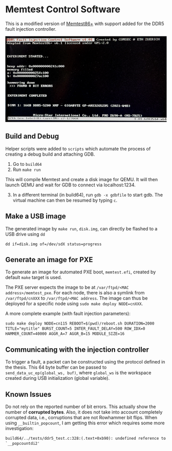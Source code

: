 # Memtest Control Software
This is a modified version of [Memtest86+](https://github.com/memtest86plus/memtest86plus) with support added for the DDR5 fault injection controller.

![Picture of Memtest](doc/memtest.jpg)

## Build and Debug
Helper scripts were added to `scripts` which automate the process
of creating a debug build and attaching GDB.

1. Go to `build64`
2. Run `make run`

This will compile Memtest and create a disk image for QEMU. It will then
launch QEMU and wait for GDB to connect via localhost:1234.

3. In a different terminal (in build64), run ```gdb -x gdbfile``` to start 
gdb. The virtual machine can then be resumed by typing ```c```.

## Make a USB image
The generated image by `make run`, `disk.img`, can directly be 
flashed to a USB drive using `dd`
~~~
dd if=disk.img of=/dev/sdX status=progress
~~~

## Generate an image for PXE
To generate an image for automated PXE boot, `memtest.efi`,
created by default `make` target is used.

The PXE server expects the image to be at
`/var/ftpd/<MAC address>/memtest_pxe`.
For each node, there is also a symlink from `/var/ftpd/cnXXX` to
`/var/ftpd/<MAC address`.
The image can thus be deployed for a specific node using
`sudo make deploy NODE=cnXXX`.

A more complete example (with fault injection parameters):
~~~
sudo make deploy NODE=cn115 REBOOT=$(pwd)/reboot.sh DURATION=2000 TITLE="mytitle" BURST_COUNT=5 INTER_FAULT_DELAY=500 ROW_IDX=0 HAMMER_COUNT=40000 AGGR_A=7 AGGR_B=15 MODULE_SIZE=16
~~~

## Communicating with the injection controller
To trigger a fault, a packet can be constructed using the protocol
defined in the thesis. 
This 64 byte buffer can be passed to `send_data_uc_ep(global_ws, buf)`,
where `global_ws` is the workspace created during USB initialization
(global variable).

## Known Issues
Do not rely on the reported number of bit errors.
This actually show the number of **corrupted bytes**. Also, it does not take
into account completely corrupted data, i.e., corruptions that are not
Rowhammer bit flips.
When using `__builtin_popcount`, I am getting this error which requires
some more investigation:
~~~
build64/../tests/ddr5_test.c:328:(.text+0xb90): undefined reference to `__popcountdi2'
~~~
